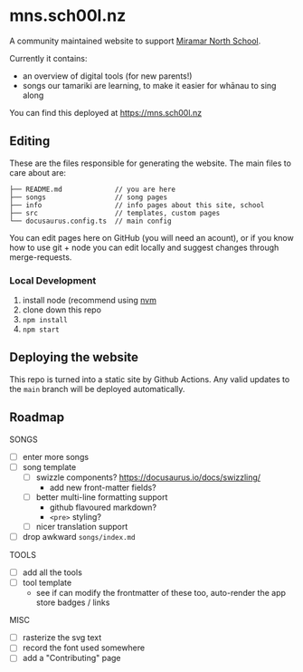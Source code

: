 # mns.sch00l.nz

A community maintained website to support [Miramar North School](https://mns.school.nz).

Currently it contains:

- an overview of digital tools (for new parents!)
- songs our tamariki are learning, to make it easier for whānau to sing along

You can find this deployed at https://mns.sch00l.nz

## Editing

These are the files responsible for generating the website. The main files to care about are:

```
├── README.md             // you are here
├── songs                 // song pages
├── info                  // info pages about this site, school
├── src                   // templates, custom pages
└── docusaurus.config.ts  // main config
```

You can edit pages here on GitHub (you will need an acount), or if you know how to use git + node you can edit locally and suggest changes through merge-requests.

### Local Development

1. install node (recommend using [nvm](https://github.com/nvm-sh/nvm)
2. clone down this repo
3. `npm install`
4. `npm start`

## Deploying the website

This repo is turned into a static site by Github Actions.
Any valid updates to the `main` branch will be deployed automatically.

## Roadmap

SONGS

- [ ] enter more songs
- [ ] song template
  - [ ] swizzle components? https://docusaurus.io/docs/swizzling/
    - add new front-matter fields?
  - [ ] better multi-line formatting support
    - github flavoured markdown?
    - `<pre>` styling?
  - [ ] nicer translation support
- [ ] drop awkward `songs/index.md`

TOOLS

- [ ] add all the tools
- [ ] tool template
  - see if can modify the frontmatter of these too, auto-render the app store badges / links

MISC

- [ ] rasterize the svg text
- [ ] record the font used somewhere
- [ ] add a "Contributing" page
